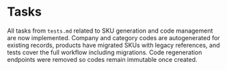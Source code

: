 # Tasks

All tasks from `tests.md` related to SKU generation and code management are now implemented. Company and category codes are autogenerated for existing records, products have migrated SKUs with legacy references, and tests cover the full workflow including migrations.
Code regeneration endpoints were removed so codes remain immutable once created.
